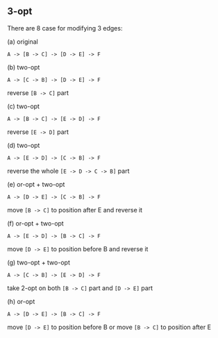 3-opt
---
There are 8 case for modifying 3 edges:

(a) original

    A -> [B -> C] -> [D -> E] -> F

(b) two-opt

    A -> [C -> B] -> [D -> E] -> F
reverse `[B -> C]` part

(c) two-opt

    A -> [B -> C] -> [E -> D] -> F
reverse `[E -> D]` part

(d) two-opt

    A -> [E -> D] -> [C -> B] -> F
reverse the whole `[E -> D -> C -> B]` part

(e) or-opt + two-opt

    A -> [D -> E] -> [C -> B] -> F
move `[B -> C]` to position after E and reverse it

(f) or-opt + two-opt

    A -> [E -> D] -> [B -> C] -> F
move `[D -> E]` to position before B and reverse it

(g) two-opt + two-opt

    A -> [C -> B] -> [E -> D] -> F
take 2-opt on both `[B -> C]` part and `[D -> E]` part

(h) or-opt

    A -> [D -> E] -> [B -> C] -> F
move `[D -> E]` to position before B
or
move `[B -> C]` to position after E 